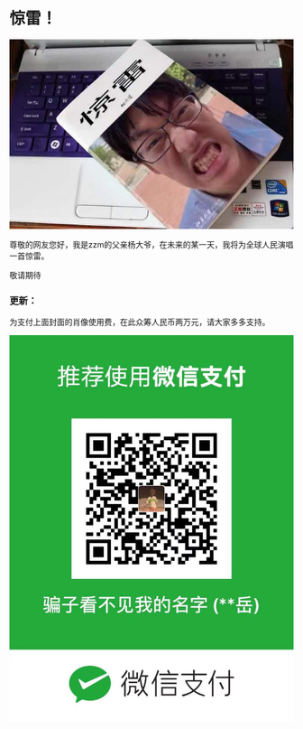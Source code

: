 # 惊雷！

![惊雷mc](/images/惊雷mc.jpg)

尊敬的网友您好，我是zzm的父亲杨大爷，在未来的某一天，我将为全球人民演唱一首惊雷。

敬请期待

### 更新：

为支付上面封面的肖像使用费，在此众筹人民币两万元，请大家多多支持。

![收款码](/images/收款码.jpg)